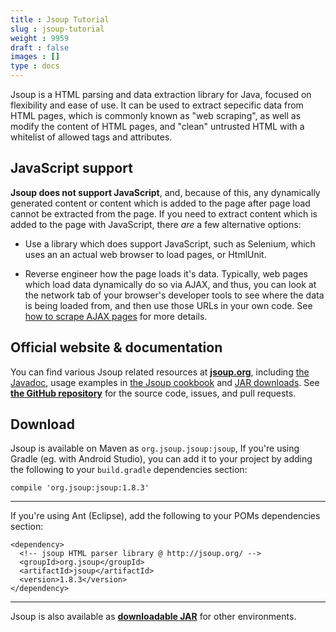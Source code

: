 ```yaml
---
title : Jsoup Tutorial
slug : jsoup-tutorial
weight : 9959
draft : false
images : []
type : docs
---
```


Jsoup is a HTML parsing and data extraction library for Java, focused on flexibility and ease of use. It can be used to extract sepecific data from HTML pages, which is commonly known as "web scraping", as well as modify the content of HTML pages, and "clean" untrusted HTML with a whitelist of allowed tags and attributes.

## JavaScript support

**Jsoup does not support JavaScript**, and, because of this, any dynamically generated content or content which is added to the page after page load cannot be extracted from the page. If you need to extract content which is added to the page with JavaScript, there _are_ a few alternative options:

* Use a library which does support JavaScript, such as Selenium, which uses an an actual web browser to load pages, or HtmlUnit.

* Reverse engineer how the page loads it's data. Typically, web pages which load data dynamically do so via AJAX, and thus, you can look at the network tab of your browser's developer tools to see where the data is being loaded from, and then use those URLs in your own code. See [how to scrape AJAX pages](http://stackoverflow.com/questions/8550114/can-scrapy-be-used-to-scrape-dynamic-content-from-websites-that-are-using-ajax) for more details.

## Official website & documentation

You can find various Jsoup related resources at **[jsoup.org](http://jsoup.org)**, including [the Javadoc](https://jsoup.org/apidocs/), usage examples in [the Jsoup cookbook](https://jsoup.org/cookbook/) and [JAR downloads](https://jsoup.org/download).
See **[the GitHub repository](https://github.com/jhy/jsoup)** for the source code, issues, and pull requests.

## Download

Jsoup is available on Maven as `org.jsoup.jsoup:jsoup`, If you're using Gradle (eg. with Android Studio), you can add it to your project by adding the following to your `build.gradle` dependencies section:

    compile 'org.jsoup:jsoup:1.8.3'

---

If you're using Ant (Eclipse), add the following to your POMs dependencies section:

    <dependency>
      <!-- jsoup HTML parser library @ http://jsoup.org/ -->
      <groupId>org.jsoup</groupId>
      <artifactId>jsoup</artifactId>
      <version>1.8.3</version>
    </dependency>

---

Jsoup is also available as **[downloadable JAR](http://jsoup.org/download)** for other environments.


